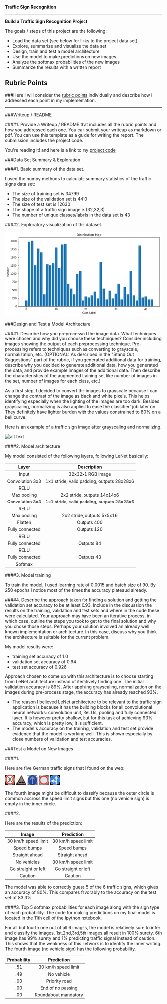 **Traffic Sign Recognition** 

---

**Build a Traffic Sign Recognition Project**

The goals / steps of this project are the following:
* Load the data set (see below for links to the project data set)
* Explore, summarize and visualize the data set
* Design, train and test a model architecture
* Use the model to make predictions on new images
* Analyze the softmax probabilities of the new images
* Summarize the results with a written report


[//]: # (Image References)

[image1]: ./examples/visualization.jpg "Visualization"
[image2]: ./examples/afterpreprocess.jpg "Grayscaling"
[image3]: ./examples/random_noise.jpg "Random Noise"
[image4]: ./test_web_pics/1.png "Traffic Sign 1"
[image5]: ./test_web_pics/2.png "Traffic Sign 2"
[image6]: ./test_web_pics/3.png "Traffic Sign 3"
[image7]: ./test_web_pics/4.png "Traffic Sign 4"
[image8]: ./test_web_pics/5.png "Traffic Sign 5"

## Rubric Points
###Here I will consider the [rubric points](https://review.udacity.com/#!/rubrics/481/view) individually and describe how I addressed each point in my implementation.  

---
###Writeup / README

####1. Provide a Writeup / README that includes all the rubric points and how you addressed each one. You can submit your writeup as markdown or pdf. You can use this template as a guide for writing the report. The submission includes the project code.

You're reading it! and here is a link to my [project code](https://github.com/lifeunion/gtsclassifier/blob/master/Traffic_Sign_Classifier.ipynb)

###Data Set Summary & Exploration

####1. Basic summary of the data set. 

I used the numpy methods to calculate summary statistics of the traffic
signs data set:

* The size of training set is 34799
* The size of the validation set is 4410
* The size of test set is 12630
* The shape of a traffic sign image is (32,32,3)
* The number of unique classes/labels in the data set is 43

####2. Exploratory visualization of the dataset.

![alt text][image1]

###Design and Test a Model Architecture

####1. Describe how you preprocessed the image data. What techniques were chosen and why did you choose these techniques? Consider including images showing the output of each preprocessing technique. Pre-processing refers to techniques such as converting to grayscale, normalization, etc. (OPTIONAL: As described in the "Stand Out Suggestions" part of the rubric, if you generated additional data for training, describe why you decided to generate additional data, how you generated the data, and provide example images of the additional data. Then describe the characteristics of the augmented training set like number of images in the set, number of images for each class, etc.)

As a first step, I decided to convert the images to grayscale because I can change the contrast of the image as black and white pixels. This helps identifying especially when the lighting of the images are too dark. Besides grayscaling, normalizing is also applied to ease the classifier' job later on. They definitely have lighter burden with the values constrained to 80% on a bell curve.

Here is an example of a traffic sign image after grayscaling and normalizing.

![alt text][image2]

####2. Model architecture

My model consisted of the following layers, following LeNet basically:

| Layer         		|     Description	        					| 
|:---------------------:|:---------------------------------------------:| 
| Input         		| 32x32x1 RGB image   							| 
| Convolution 3x3     	| 1x1 stride, valid padding, outputs 28x28x6 	|
| RELU					|												|
| Max pooling	      	| 2x2 stride,  outputs 14x14x6 					|
| Convolution 3x3	    | 1x1 stride, valid padding, outputs 28x28x6    |
| RELU					|												|
| Max pooling	      	| 2x2 stride,  outputs 5x5x16 					|
| Flatten				| Outputs 400									|
| Fully connected		| Outputs 120        							|
| RELU					|												|
| Fully connected		| Outputs 84        							|
| RELU					|												|
| Fully connected		| Outputs 43									|
| Softmax       		| 												|

####3. Model training

To train the model, I used learning rate of 0.0015 and batch size of 90. By 250 epochs I notice most of the times the accuracy plateaud already.

####4. Describe the approach taken for finding a solution and getting the validation set accuracy to be at least 0.93. Include in the discussion the results on the training, validation and test sets and where in the code these were calculated. Your approach may have been an iterative process, in which case, outline the steps you took to get to the final solution and why you chose those steps. Perhaps your solution involved an already well known implementation or architecture. In this case, discuss why you think the architecture is suitable for the current problem.

My model results were:
* training set accuracy of 1.0
* validation set accuracy of 0.94 
* test set accuracy of 0.926

Approach chosen to come up with this architecture is to choose starting from LeNet architecture instead of iteratively finding one. The initial validation accuracy is 89%. After applying grayscaling, normalization on the images during pre-process stage, the accuracy has already reached 93%.
* The reason I  believed LeNet architecture to be relevant to the traffic sign application is because it has the building blocks for all convolutional neural networks: convolution unit, ReLUs, pooling and fully connected layer. It is however pretty shallow, but for this task of achieving 93% accuracy, which is pretty low, it is sufficient.
* The model's accuracy on the training, validation and test set provide evidence that the model is working well. This is shown especially by close numbers of validation and test accuracies. 
 

###Test a Model on New Images

####1.

Here are five German traffic signs that I found on the web:

![alt text][image4] ![alt text][image5] ![alt text][image6] 
![alt text][image7] ![alt text][image8]

The fourth image might be difficult to classify because the outer circle is common accross the speed limit signs but this one (no vehicle sign) is empty in the inner circle.

####2. 

Here are the results of the prediction:

| Image			        |     Prediction	        					| 
|:---------------------:|:---------------------------------------------:| 
| 30 km/h speed limit  	| 30 km/h speed limit        					| 
| Speed bumps     		| Speed bumps 									|
| Straight ahead		| Straight ahead   								|
| No vehicles	      	| 30 km/h speed limit 			 				|
| Go straight or left	| Go straight or left      						|
| Caution            	| Caution 		      							|

The model was able to correctly guess 5 of the 6 traffic signs, which gives an accuracy of 80%. This compares favorably to the accuracy on the test set of 83.3%

####3. Top 5 softmax probabilities for each image along with the sign type of each probability. 
The code for making predictions on my final model is located in the 11th cell of the Ipython notebook.

For all but fourth one out of all 6 images, the model is relatively sure to infer and classify the images. 1st,2nd,3rd,5th images all result in 100% surety. 6th image has 99% surety and 1% predicting traffic signal instead of caution. This shows that the weakness of this network is to identify the inner writing. The fourth image (no vehicle sign) has the following probability.

| Probability         	|     Prediction	        					| 
|:---------------------:|:---------------------------------------------:| 
| .51         			| 30 km/h speed limit   						| 
| .49     				| No vehicle 									|
| .00					| Priority road									|
| .00	      			| End of no passing				 				|
| .00				    | Roundabout mandatory  						|


